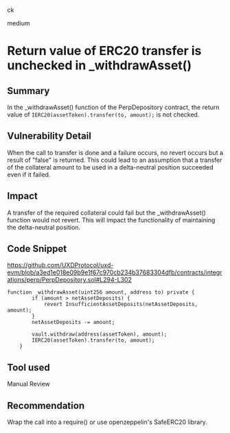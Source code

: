 ck

medium

# Return value of ERC20 transfer is unchecked in _withdrawAsset()

## Summary

In the _withdrawAsset() function of the PerpDepository contract, the return value of `IERC20(assetToken).transfer(to, amount);` is not checked.

## Vulnerability Detail

When the call to transfer is done and a failure occurs, no revert occurs but a result of "false" is returned. This could lead to an assumption that a transfer of the collateral amount to be used in a delta-neutral position succeeded even if it failed.

## Impact

A transfer of the required collateral could fail but the _withdrawAsset() function would not revert. This will impact the functionality of maintaining the delta-neutral position.

## Code Snippet

https://github.com/UXDProtocol/uxd-evm/blob/a3ed1e018e09b9e1f67c970cb234b37683304dfb/contracts/integrations/perp/PerpDepository.sol#L294-L302

```solidity
function _withdrawAsset(uint256 amount, address to) private {
        if (amount > netAssetDeposits) {
            revert InsufficientAssetDeposits(netAssetDeposits, amount);
        }
        netAssetDeposits -= amount;

        vault.withdraw(address(assetToken), amount);
        IERC20(assetToken).transfer(to, amount);
    }
```

## Tool used

Manual Review

## Recommendation

Wrap the call into a require() or use openzeppelin's SafeERC20 library.